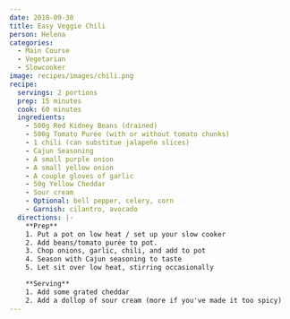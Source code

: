```yaml
---
date: 2018-09-30
title: Easy Veggie Chili
person: Helena
categories:
  - Main Course
  - Vegetarian
  - Slowcooker
image: recipes/images/chili.png
recipe:
  servings: 2 portions
  prep: 15 minutes
  cook: 60 minutes
  ingredients:
    - 500g Red Kidney Beans (drained)
    - 500g Tomato Purée (with or without tomato chunks)
    - 1 chili (can substitue jalapeño slices)
    - Cajun Seasoning
    - A small purple onion
    - A small yellow onion
    - A couple gloves of garlic
    - 50g Yellow Cheddar
    - Sour cream
    - Optional: bell pepper, celery, corn
    - Garnish: cilantro, avocado
  directions: |-
    **Prep**
    1. Put a pot on low heat / set up your slow cooker
    2. Add beans/tomato purée to pot.
    3. Chop onions, garlic, chili, and add to pot
    4. Season with Cajun seasoning to taste
    5. Let sit over low heat, stirring occasionally

    **Serving**
    1. Add some grated cheddar
    2. Add a dollop of sour cream (more if you've made it too spicy)
---
```

